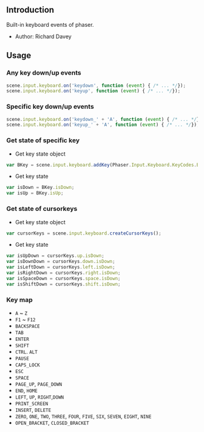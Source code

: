 ## Introduction

Built-in keyboard events of phaser.

- Author: Richard Davey

## Usage

### Any key down/up events

```javascript
scene.input.keyboard.on('keydown', function (event) { /* ... */});
scene.input.keyboard.on('keyup', function (event) { /* ... */});
```

### Specific key down/up events

```javascript
scene.input.keyboard.on('keydown_' + 'A', function (event) { /* ... */});
scene.input.keyboard.on('keyup_' + 'A', function (event) { /* ... */});
```

### Get state of specific key

- Get key state object

```javascript
var BKey = scene.input.keyboard.addKey(Phaser.Input.Keyboard.KeyCodes.B);
```

- Get key state

```javascript
var isDown = BKey.isDown;
var isUp = BKey.isUp;
```

### Get state of cursorkeys

- Get key state object

```javascript
var cursorKeys = scene.input.keyboard.createCursorKeys();
```

- Get key state

```javascript
var isUpDown = cursorKeys.up.isDown;
var isDownDown = cursorKeys.down.isDown;
var isLeftDown = cursorKeys.left.isDown;
var isRightDown = cursorKeys.right.isDown;
var isSpaceDown = cursorKeys.space.isDown;
var isShiftDown = cursorKeys.shift.isDown;
```

### Key map

- `A` ~ `Z`
- `F1` ~ `F12`
- `BACKSPACE`
- `TAB`
- `ENTER`
- `SHIFT`
- `CTRL`. `ALT`
- `PAUSE`
- `CAPS_LOCK`
- `ESC`
- `SPACE`
- `PAGE_UP`, `PAGE_DOWN`
- `END`, `HOME`
- `LEFT`, `UP`, `RIGHT`,`DOWN`
- `PRINT_SCREEN`
- `INSERT`, `DELETE`
- `ZERO`, `ONE`, `TWO`, `THREE`, `FOUR`, `FIVE`, `SIX`, `SEVEN`, `EIGHT`, `NINE`
- `OPEN_BRACKET`, `CLOSED_BRACKET`